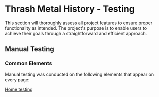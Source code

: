 # Thrash Metal History - Testing

This section will thoroughly assess all project features to ensure proper functionality as intended. The project's purpose is to enable users to achieve their goals through a straightforward and efficient approach.

## Manual Testing

### Common Elements

Manual testing was conducted on the following elements that appear on every page:

[Home testing](assets/testing-file/home-gradient-topbutton.gif)
